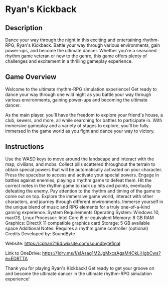 # Ryan's Kickback
## Description
Dance your way through the night in this exciting and entertaining rhythm-RPG, Ryan's Kickback. Battle your way through various environments, gain power-ups, and become the ultimate dancer. Whether you're a seasoned rhythm game veteran or new to the genre, this game offers plenty of challenges and excitement in a thrilling gameplay experience.

## Game Overview
Welcome to the ultimate rhythm-RPG simulation experience! Get ready to dance your way through one wild night as you battle your way through various environments, gaining power-ups and becoming the ultimate dancer.

As the main player, you'll have the freedom to explore your friend's house, a club, sewers, and more, all while searching for battles to participate in. With immersive gameplay and a variety of stages to explore, you'll be fully immersed in the game world as you fight and dance your way to victory.

## Instructions
Use the WASD keys to move around the landscape and interact with the map, civilians, and mobs.
Collect pills scattered throughout the terrain to obtain special powers that will be automatically activated on your character.
Press the spacebar to access and activate your special powers.
Engage in battles against enemies, playing a rhythm game to defeat them.
Hit the correct notes in the rhythm game to rack up hits and points, eventually defeating the enemy.
Pay attention to the rhythm and timing of the game to come out on top.
Explore the immersive game world, interact with other characters, and journey through different environments.
Immerse yourself in the unique blend of music and RPG elements for a truly one-of-a-kind gaming experience.
System Requirements
Operating System: Windows 10, macOS, Linux
Processor: Intel Core i5 or equivalent
Memory: 8 GB RAM
Graphics: DirectX 11 compatible graphics card
Storage: 5 GB available space
Additional Notes: Requires a rhythm game controller (optional)
Credits
Developed by: SoundByte

Website: https://cphan2164.wixsite.com/soundbytefinal

Link to OneDrive: https://1drv.ms/f/s!Asag1M2JgMxcsAgaM4OkLiHgbCws?e=EDRTTA

Thank you for playing Ryan's Kickback! Get ready to get your groove on and become the ultimate dancer in the ultimate rhythm-RPG simulation experience!
